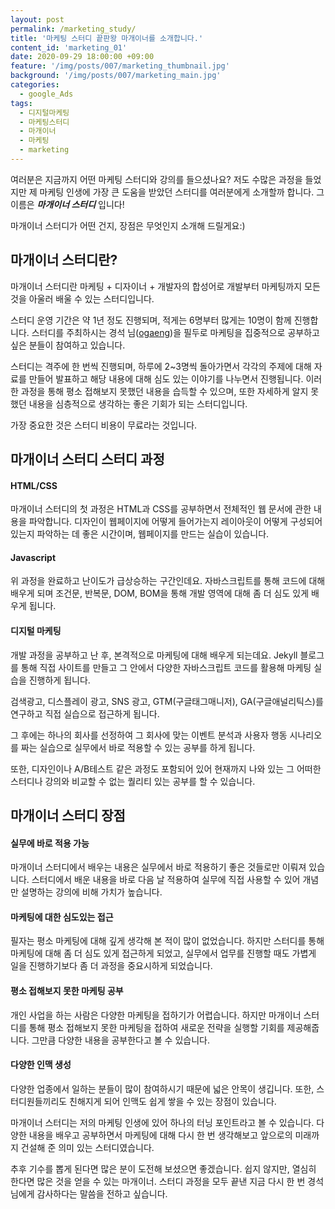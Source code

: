 ```yaml
---
layout: post
permalink: /marketing_study/
title: '마케팅 스터디 끝판왕 마개이너를 소개합니다.'
content_id: 'marketing_01'
date: 2020-09-29 18:00:00 +09:00
feature: '/img/posts/007/marketing_thumbnail.jpg'
background: '/img/posts/007/marketing_main.jpg'
categories:  
  - google_Ads
tags:
  - 디지털마케팅
  - 마케팅스터디
  - 마개이너
  - 마케팅
  - marketing
---
```


여러분은 지금까지 어떤 마케팅 스터디와 강의를 들으셨나요? 저도 수많은 과정을 들었지만 제 마케팅 인생에 가장 큰 도움을 받았던 스터디를 여러분에게 소개할까 합니다. 그 이름은  ***마개이너 스터디***  입니다!

마개이너 스터디가 어떤 건지, 장점은 무엇인지 소개해 드릴게요:)

## 마개이너 스터디란? ##

마개이너 스터디란 마케팅 + 디자이너 + 개발자의 합성어로 개발부터 마케팅까지 모든 것을 아울러 배울 수 있는 스터디입니다.

스터디 운영 기간은 약 1년 정도 진행되며, 적게는 6명부터 많게는 10명이 함께 진행합니다. 스터디를 주최하시는 경석 님([ogaeng](https://ogaeng.com, "ogaeng link"))을 필두로 마케팅을 집중적으로 공부하고 싶은 분들이 참여하고 있습니다.

스터디는 격주에 한 번씩 진행되며, 하루에 2~3명씩 돌아가면서 각각의 주제에 대해 자료를 만들어 발표하고 해당 내용에 대해 심도 있는 이야기를 나누면서 진행됩니다. 이러한 과정을 통해 평소 접해보지 못했던 내용을 습득할 수 있으며, 또한 자세하게 알지 못했던 내용을 심층적으로 생각하는 좋은 기회가 되는 스터디입니다.

가장 중요한 것은 스터디 비용이 무료라는 것입니다.

## 마개이너 스터디 스터디 과정 ##

<h4>HTML/CSS</h4>

마개이너 스터디의 첫 과정은 HTML과 CSS를 공부하면서 전체적인 웹 문서에 관한 내용을 파악합니다. 디자인이 웹페이지에 어떻게 들어가는지 레이아웃이 어떻게 구성되어 있는지 파악하는 데 좋은 시간이며, 웹페이지를 만드는 실습이 있습니다.

<h4>Javascript</h4>

위 과정을 완료하고 난이도가 급상승하는 구간인데요. 자바스크립트를 통해 코드에 대해 배우게 되며 조건문, 반복문, DOM, BOM을 통해 개발 영역에 대해 좀 더 심도 있게 배우게 됩니다.

<h4>디지털 마케팅</h4>

개발 과정을 공부하고 난 후, 본격적으로 마케팅에 대해 배우게 되는데요. Jekyll 블로그를 통해 직접 사이트를 만들고 그 안에서 다양한 자바스크립트 코드를 활용해 마케팅 실습을 진행하게 됩니다.

검색광고, 디스플레이 광고, SNS 광고, GTM(구글태그매니저), GA(구글애널리틱스)를 연구하고 직접 실습으로 접근하게 됩니다.

그 후에는 하나의 회사를 선정하여 그 회사에 맞는 이벤트 분석과 사용자 행동 시나리오를 짜는 실습으로 실무에서 바로 적용할 수 있는 공부를 하게 됩니다.

또한, 디자인이나 A/B테스트 같은 과정도 포함되어 있어 현재까지 나와 있는 그 어떠한 스터디나 강의와 비교할 수 없는 퀄리티 있는 공부를 할 수 있습니다.

## 마개이너 스터디 장점 ##

<h4>실무에 바로 적용 가능</h4>

마개이너 스터디에서 배우는 내용은 실무에서 바로 적용하기 좋은 것들로만 이뤄져 있습니다. 스터디에서 배운 내용을 바로 다음 날 적용하여 실무에 직접 사용할 수 있어 개념만 설명하는 강의에 비해 가치가 높습니다.

<h4>마케팅에 대한 심도있는 접근</h4>

필자는 평소 마케팅에 대해 깊게 생각해 본 적이 많이 없었습니다. 하지만 스터디를 통해 마케팅에 대해 좀 더 심도 있게 접근하게 되었고, 실무에서 업무를 진행할 때도 가볍게 일을 진행하기보다 좀 더 과정을 중요시하게 되었습니다.

<h4>평소 접해보지 못한 마케팅 공부</h4>

개인 사업을 하는 사람은 다양한 마케팅을 접하기가 어렵습니다. 하지만 마개이너 스터디를 통해 평소 접해보지 못한 마케팅을 접하여 새로운 전략을 실행할 기회를 제공해줍니다. 그만큼 다양한 내용을 공부한다고 볼 수 있습니다.

<h4>다양한 인맥 생성</h4>

다양한 업종에서 일하는 분들이 많이 참여하시기 때문에 넓은 안목이 생깁니다. 또한, 스터디원들끼리도 친해지게 되어 인맥도 쉽게 쌓을 수 있는 장점이 있습니다.

마개이너 스터디는 저의 마케팅 인생에 있어 하나의 터닝 포인트라고 볼 수 있습니다. 다양한 내용을 배우고 공부하면서 마케팅에 대해 다시 한 번 생각해보고 앞으로의 미래까지 건설해 준 의미 있는 스터디였습니다.

추후 기수를 뽑게 된다면 많은 분이 도전해 보셨으면 좋겠습니다. 쉽지 않지만, 열심히 한다면 많은 것을 얻을 수 있는 마개이너. 스터디 과정을 모두 끝낸 지금 다시 한 번 경석님에게 감사하다는 말씀을 전하고 싶습니다.